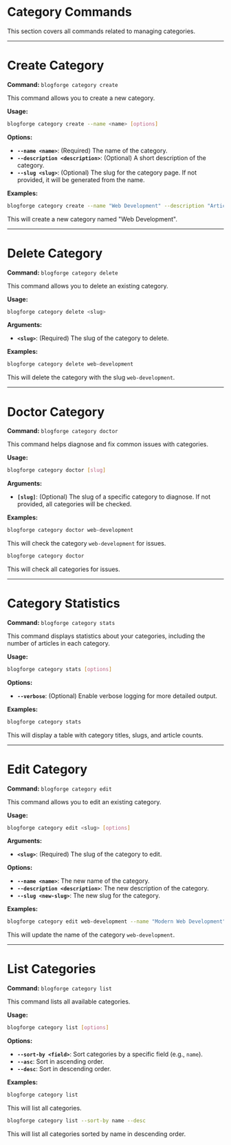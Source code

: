 # Category Commands

This section covers all commands related to managing categories.

---

# Create Category

**Command:** `blogforge category create`

This command allows you to create a new category.

**Usage:**

```bash
blogforge category create --name <name> [options]
```

**Options:**

- **`--name <name>`**: (Required) The name of the category.
- **`--description <description>`**: (Optional) A short description of the category.
- **`--slug <slug>`**: (Optional) The slug for the category page. If not provided, it will be generated from the name.

**Examples:**

```bash
blogforge category create --name "Web Development" --description "Articles related to web development technologies and practices."
```

This will create a new category named "Web Development".

---

# Delete Category

**Command:** `blogforge category delete`

This command allows you to delete an existing category.

**Usage:**

```bash
blogforge category delete <slug>
```

**Arguments:**

- **`<slug>`**: (Required) The slug of the category to delete.

**Examples:**

```bash
blogforge category delete web-development
```

This will delete the category with the slug `web-development`.

---

# Doctor Category

**Command:** `blogforge category doctor`

This command helps diagnose and fix common issues with categories.

**Usage:**

```bash
blogforge category doctor [slug]
```

**Arguments:**

- **`[slug]`**: (Optional) The slug of a specific category to diagnose. If not provided, all categories will be checked.

**Examples:**

```bash
blogforge category doctor web-development
```

This will check the category `web-development` for issues.

```bash
blogforge category doctor
```

This will check all categories for issues.

---

# Category Statistics

**Command:** `blogforge category stats`

This command displays statistics about your categories, including the number of articles in each category.

**Usage:**

```bash
blogforge category stats [options]
```

**Options:**

- **`--verbose`**: (Optional) Enable verbose logging for more detailed output.

**Examples:**

```bash
blogforge category stats
```

This will display a table with category titles, slugs, and article counts.

---

# Edit Category

**Command:** `blogforge category edit`

This command allows you to edit an existing category.

**Usage:**

```bash
blogforge category edit <slug> [options]
```

**Arguments:**

- **`<slug>`**: (Required) The slug of the category to edit.

**Options:**

- **`--name <name>`**: The new name of the category.
- **`--description <description>`**: The new description of the category.
- **`--slug <new-slug>`**: The new slug for the category.

**Examples:**

```bash
blogforge category edit web-development --name "Modern Web Development"
```

This will update the name of the category `web-development`.

---

# List Categories

**Command:** `blogforge category list`

This command lists all available categories.

**Usage:**

```bash
blogforge category list [options]
```

**Options:**

- **`--sort-by <field>`**: Sort categories by a specific field (e.g., `name`).
- **`--asc`**: Sort in ascending order.
- **`--desc`**: Sort in descending order.

**Examples:**

```bash
blogforge category list
```

This will list all categories.

```bash
blogforge category list --sort-by name --desc
```

This will list all categories sorted by name in descending order.
